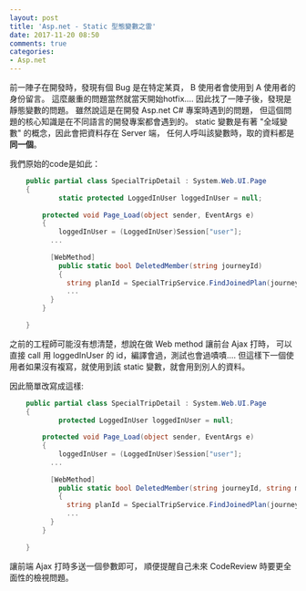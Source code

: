 ```yaml
---
layout: post
title: 'Asp.net - Static 型態變數之雷'
date: 2017-11-20 08:50
comments: true
categories:
- Asp.net
---
```

前一陣子在開發時，發現有個 Bug 是在特定某頁，
B 使用者會使用到 A 使用者的身份留言。
這麼嚴重的問題當然就當天開始hotfix....
因此找了一陣子後，發現是靜態變數的問題。
雖然說這是在開發 Asp.net C# 專案時遇到的問題，
但這個問題的核心知識是在不同語言的開發專案都會遇到的。
static 變數是有著 "全域變數" 的概念，因此會把資料存在 Server 端，
任何人呼叫該變數時，取的資料都是**同一個**。

我們原始的code是如此：
```csharp
    public partial class SpecialTripDetail : System.Web.UI.Page
    {
    		static protected LoggedInUser loggedInUser = null;
            
        protected void Page_Load(object sender, EventArgs e)
        {
         	loggedInUser = (LoggedInUser)Session["user"];
          ...
          
          [WebMethod]
        	public static bool DeletedMember(string journeyId)
        	{
              string planId = SpecialTripService.FindJoinedPlan(journeyId, loggedInUser.id);
              ...
          }
        }
    
    }
```

之前的工程師可能沒有想清楚，想說在做 Web method 讓前台 Ajax 打時，
可以直接 call 用 loggedInUser 的 id，編譯會過，測試也會過嘖嘖....
但這樣下一個使用者如果沒有複寫，就使用到該 static 變數，就會用到別人的資料。

因此簡單改寫成這樣:
```csharp
    public partial class SpecialTripDetail : System.Web.UI.Page
    {
    		protected LoggedInUser loggedInUser = null;
            
        protected void Page_Load(object sender, EventArgs e)
        {
         	loggedInUser = (LoggedInUser)Session["user"];
          ...
          
          [WebMethod]
        	public static bool DeletedMember(string journeyId, string memberId)
        	{
              string planId = SpecialTripService.FindJoinedPlan(journeyId, memberId);
              ...
          }
        }
    
    }
```

讓前端 Ajax 打時多送一個參數即可，
順便提醒自己未來 CodeReview 時要更全面性的檢視問題。